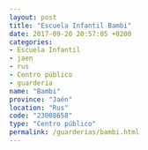 ```yaml
---
layout: post
title: "Escuela Infantil Bambi"
date: 2017-09-20 20:57:05 +0200
categories:
- Escuela Infantil
- jaen
- rus
- Centro público
- guarderia
name: "Bambi"
province: "Jaén"
location: "Rus"
code: "23008658"
type: "Centro público"
permalink: /guarderias/bambi.html
---
```


